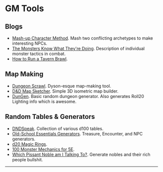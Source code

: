 # GM Tools

## Blogs

- [Mash-up Character Method][mashup]. Mash two conflicting archetypes to make interesting NPCs.
- [The Monsters Know What They're Doing][monsters-know]. Description of individual monster tactics in combat.
- [How to Run a Tavern Brawl][tavern-brawl].

## Map Making

- [Dungeon Scrawl][scrawl]. Dyson-esque map-making tool.
- [D&D Map Sketcher][map-sketcher]. Simple 3D isometric map builder.
- [DunGen][dungen]. Basic random dungeon generator. Also generates Roll20 Lighting info which is awesome.

## Random Tables & Generators

- [DNDSpeak][dndspeak]. Collection of various d100 tables.
- [Old-School Essentials Generators][ose-gen]. Treasure, Encounter, and NPC generators.
- [d20 Magic Rings][d20rings].
- [100 Monster Mechanics for 5E][monster-mechanics-5e].
- [Which Pissant Noble am I Talking To?][which-noble]. Generate nobles and their rich people bullshit.

---
[dungen]: https://dungen.app/dungen/
[dndspeak]: http://dndspeak.com/
[ose-gen]: https://oldschoolessentials.necroticgnome.com/generators/
[map-sketcher]: https://danifm.itch.io/dnd-map-sketcher
[monsters-know]: https://www.themonstersknow.com/
[scrawl]: https://probabletrain.itch.io/dungeon-scrawl
[mashup]: http://www.bastionland.com/2020/04/mash-up-character-method.html
[d20rings]: https://archonsmarchon.blogspot.com/2020/05/d20-magic-rings.html?m=0
[monster-mechanics-5e]: https://swampofmonsters.blogspot.com/2020/05/100-monster-mechanics.html
[which-noble]: https://perilandplunder.wordpress.com/2020/06/01/which-pissant-noble-am-i-talking-to/
[tavern-brawl]: https://espharel.blogspot.com/2020/06/how-to-start-and-finish-tavern-brawl.html
